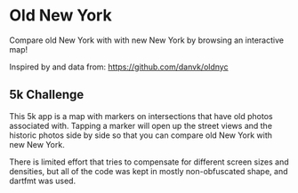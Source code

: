 # Old New York

Compare old New York with with new New York by browsing an interactive map!

Inspired by and data from: https://github.com/danvk/oldnyc

## 5k Challenge

This 5k app is a map with markers on intersections that have old photos associated with.
Tapping a marker will open up the street views and the historic photos side by side so that
you can compare old New York with new New York.

There is limited effort that tries to compensate for different screen sizes and densities,
but all of the code was kept in mostly non-obfuscated shape, and dartfmt was used.
